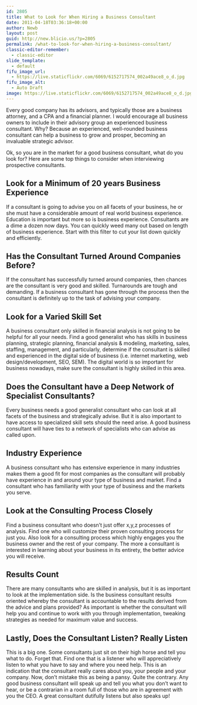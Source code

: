 ```yaml
---
id: 2805
title: What to Look for When Hiring a Business Consultant
date: 2011-04-18T03:36:18+00:00
author: Newb
layout: post
guid: http://new.blicio.us/?p=2805
permalink: /what-to-look-for-when-hiring-a-business-consultant/
classic-editor-remember:
  - classic-editor
slide_template:
  - default
fifu_image_url:
  - https://live.staticflickr.com/6069/6152717574_002a49ace8_o_d.jpg
fifu_image_alt:
  - Auto Draft
image: https://live.staticflickr.com/6069/6152717574_002a49ace8_o_d.jpg
---
```

Every good company has its advisors, and typically those are a business attorney, and a CPA and a financial planner. I would encourage all business owners to include in their advisory group an experienced business consultant. Why? Because an experienced, well-rounded business consultant can help a business to grow and prosper, becoming an invaluable strategic advisor.

Ok, so you are in the market for a good business consultant, what do you look for? Here are some top things to consider when interviewing prospective consultants.

## Look for a Minimum of 20 years Business Experience

If a consultant is going to advise you on all facets of your business, he or she must have a considerable amount of real world business experience. Education is important but more so is business experience. Consultants are a dime a dozen now days. You can quickly weed many out based on length of business experience. Start with this filter to cut your list down quickly and efficiently.

## Has the Consultant Turned Around Companies Before?

If the consultant has successfully turned around companies, then chances are the consultant is very good and skilled. Turnarounds are tough and demanding. If a business consultant has gone through the process then the consultant is definitely up to the task of advising your company.

## Look for a Varied Skill Set

A business consultant only skilled in financial analysis is not going to be helpful for all your needs. Find a good generalist who has skills in business planning, strategic planning, financial analysis & modeling, marketing, sales, staffing, management, and particularly, determine if the consultant is skilled and experienced in the digital side of business (i.e. internet marketing, web design/development, SEO, SEM). The digital world is so important for business nowadays, make sure the consultant is highly skilled in this area.

## Does the Consultant have a Deep Network of Specialist Consultants?

Every business needs a good generalist consultant who can look at all facets of the business and strategically advise. But it is also important to have access to specialized skill sets should the need arise. A good business consultant will have ties to a network of specialists who can advise as called upon.

## Industry Experience

A business consultant who has extensive experience in many industries makes them a good fit for most companies as the consultant will probably have experience in and around your type of business and market. Find a consultant who has familiarity with your type of business and the markets you serve.

## Look at the Consulting Process Closely

Find a business consultant who doesn’t just offer x,y,z processes of analysis. Find one who will customize their proven consulting process for just you. Also look for a consulting process which highly engages you the business owner and the rest of your company. The more a consultant is interested in learning about your business in its entirety, the better advice you will receive.

## Results Count

There are many consultants who are skilled in analysis, but it is as important to look at the implementation side. Is the business consultant results oriented whereby the consultant is accountable to the results derived from the advice and plans provided? As important is whether the consultant will help you and continue to work with you through implementation, tweaking strategies as needed for maximum value and success.

## Lastly, Does the Consultant Listen? Really Listen

This is a big one. Some consultants just sit on their high horse and tell you what to do. Forget that. Find one that is a listener who will appreciatively listen to what you have to say and where you need help. This is an indication that the consultant really cares about you, your people and your company. Now, don’t mistake this as being a pansy. Quite the contrary. Any good business consultant will speak up and tell you what you don’t want to hear, or be a contrarian in a room full of those who are in agreement with you the CEO. A great consultant dutifully listens but also speaks up!